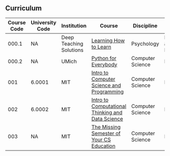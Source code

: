 ## Curriculum

| Course Code | University Code | Institution             | Course                                           | Discipline       | Subject                   | Start Date | Completion Date | Repo         |
| ----------- | --------------- | ----------------------- | ------------------------------------------------ | ---------------- | ------------------------- | ---------- | --------------- | ------------ |
| 000.1       | NA              | Deep Teaching Solutions | [Learning How to Learn](https://www.coursera.org/learn/learning-how-to-learn)                            | Psychology       | Learning and Productivity | 2022-12-17 | 2022-12-20      | /folder-name |
| 000.2       | NA              | UMich                   | [Python for Everybody](https://www.py4e.com/lessons)                             | Computer Science | Intro-CS                  | 2022-12-17 | 2023-01-13      | /folder-name |
| 001         | 6.0001          | MIT                     | [Intro to Computer Science and Programming](https://ocw.mit.edu/courses/6-0001-introduction-to-computer-science-and-programming-in-python-fall-2016/)        | Computer Science | Intro-CS                  | 2023-01-13 | ACTIVE          | /folder-name |
| 002         | 6.0002          | MIT                     | [Intro to Computational Thinking and Data Science](https://ocw.mit.edu/courses/6-0002-introduction-to-computational-thinking-and-data-science-fall-2016/) | Computer Science | Intro-CS                  | --         | --              | --           |
| 003         | NA              | MIT                     | [The Missing Semester of Your CS Education](https://missing.csail.mit.edu/)        | Computer Science | Intro-CS                  | --         | --              | --           |

